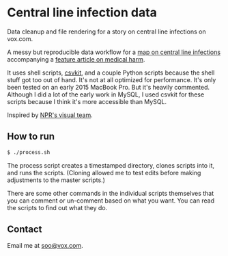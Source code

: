 # Central line infection data

Data cleanup and file rendering for a story on central line infections on vox.com.

A messy but reproducible data workflow for a 
[map on central line infections](//www.vox.com/a/infections-hospitals-map) accompanying a 
[feature article on medical harm](//www.vox.com/2015/7/9/8905959/medical-harm-infection-prevention). 

It uses shell scripts, [csvkit](//csvkit.readthedocs.org), and a couple Python 
scripts because the shell stuff got too out of hand. It's not at all optimized 
for performance. It's only been tested on an early 2015 MacBook Pro. But it's 
heavily commented. Although I did a lot of the early work in MySQL, I used csvkit 
for these scripts because I think it's more accessible than MySQL.

Inspired by [NPR's visual team](//github.com/nprapps/leso).


## How to run

```bash
$ ./process.sh
```
The process script creates a timestamped directory, clones scripts into it, and 
runs the scripts. (Cloning allowed me to test edits before making adjustments to 
the master scripts.) 

There are some other commands in the individual scripts themselves that you can 
comment or un-comment based on what you want. You can read the scripts to find 
out what they do.


## Contact

Email me at [soo@vox.com](mailto:soo@vox.com).